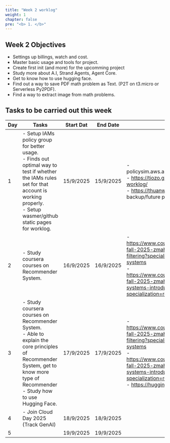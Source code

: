 ```yaml
---
title: "Week 2 worklog"
weight: 1
chapter: false
pre: "<b> 1. </b>"
---
```


## Week 2 Objectives

- Settings up billings, watch and cost.  
- Master basic usage and tools for project. 
- Create first init (and more) for the upcomming project
- Study more about A.I, Strand Agents, Agent Core.
- Get to know how to use hugging face. 
- Find out a way to save PDF math problem as Text. (P2T on t3.micro or Serverless Py2PDF).
- Find a way to extract image from math problems.

## Tasks to be carried out this week

| Day | Tasks                                                                                                                                                                                                 | Start Dat | End Date  | References                                                                                                                                                                                                                                                                                       |
|-----|-------------------------------------------------------------------------------------------------------------------------------------------------------------------------------------------------------|-----------|-----------|--------------------------------------------------------------------------------------------------------------------------------------------------------------------------------------------------------------------------------------------------------------------------------------------------|
| 1   | - Setup IAMs policy group for better usage.<br>- Finds out optimal way to test if whether the IAMs rules set for that account is working properly.<br>- Setup wasmer/github static pages for worklog. | 15/9/2025 | 15/9/2025 | - policysim.aws.amazon.com/home/index.jsp<br>- https://tiozo.github.io/aws-fcj-tiozo-worklog/<br>- https://thuanworklog.wasmer.app/ (as backup/future project)                                                                                                                                   |
| 2   | - Study coursera courses on Recommender System.                                                                                                                                                       | 16/9/2025 | 16/9/2025 | - https://www.coursera.org/programs/fptu-fall-2025-zmahp/learn/collaborative-filtering?specialization=recommender-systems<br>- https://www.coursera.org/programs/fptu-fall-2025-zmahp/learn/recommender-systems-introduction?specialization=recommender-systems                                  |
| 3   | - Study coursera courses on Recommender System.<br>- Able to explain the core principles of Recommender System, get to know more type of Recommender<br>- Study how to use Hugging Face.              | 17/9/2025 | 17/9/2025 | - https://www.coursera.org/programs/fptu-fall-2025-zmahp/learn/collaborative-filtering?specialization=recommender-systems<br>- https://www.coursera.org/programs/fptu-fall-2025-zmahp/learn/recommender-systems-introduction?specialization=recommender-systems<br>- https://huggingface.co/docs |
| 4   | - Join Cloud Day 2025 (Track GenAI)                                                                                                                                                                   | 18/9/2025 | 18/9/2025 |                                                                                                                                                                                                                                                                                                  |
| 5   |                                                                                                                                                                                                       | 19/9/2025 | 19/9/2025 |                                                                                                                                                                                                                                                                                                  |